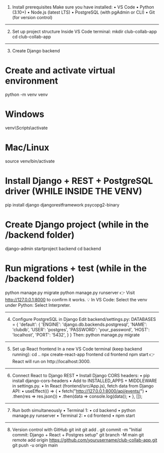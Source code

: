 1. Install prerequisites
Make sure you have installed:
•	VS Code
•	Python (3.10+)
•	Node.js (latest LTS)
•	PostgreSQL (with pgAdmin or CLI)
•	Git (for version control)
________________________________________
2. Set up project structure
Inside VS Code terminal:
mkdir club-collab-app
cd club-collab-app
________________________________________
3. Create Django backend
# Create and activate virtual environment
python -m venv venv
# Windows
venv\Scripts\activate
# Mac/Linux
source venv/bin/activate

# Install Django + REST + PostgreSQL driver (WHILE INSIDE THE VENV)
pip install django djangorestframework psycopg2-binary

# Create Django project (while in the /backend folder)
django-admin startproject backend
cd backend

# Run migrations + test (while in the /backend folder)
python manage.py migrate
python manage.py runserver
👉 Visit http://127.0.0.1:8000 to confirm it works.
💡 In VS Code: Select the venv under Python: Select Interpreter.
________________________________________
4. Configure PostgreSQL in Django
Edit backend/settings.py:
DATABASES = {
    'default': {
        'ENGINE': 'django.db.backends.postgresql',
        'NAME': 'clubdb',
        'USER': 'postgres',
        'PASSWORD': 'your_password',
        'HOST': 'localhost',
        'PORT': '5432',
    }
}
Then:
python manage.py migrate
________________________________________
5. Set up React frontend
In a new VS Code terminal (keep backend running):
cd ..
npx create-react-app frontend
cd frontend
npm start
👉 React will run on http://localhost:3000.
________________________________________
6. Connect React to Django REST
•	Install Django CORS headers:
•	pip install django-cors-headers
•	Add to INSTALLED_APPS + MIDDLEWARE in settings.py.
•	In React (frontend/src/App.js), fetch data from Django API:
•	useEffect(() => {
•	  fetch("http://127.0.0.1:8000/api/events/")
•	    .then(res => res.json())
•	    .then(data => console.log(data));
•	}, []);
________________________________________
7. Run both simultaneously
•	Terminal 1:
•	cd backend
•	python manage.py runserver
•	Terminal 2:
•	cd frontend
•	npm start
________________________________________
8. Version control with GitHub
git init
git add .
git commit -m "Initial commit: Django + React + Postgres setup"
git branch -M main
git remote add origin https://github.com/yourusername/club-collab-app.git
git push -u origin main


